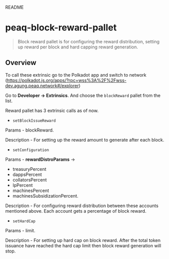 README
# peaq-block-reward-pallet

> Block reward pallet is for configuring the reward distribution, setting up reward per block and hard capping reward generation.

## Overview

To call these extrinsic go to the Polkadot app and switch to network (https://polkadot.js.org/apps/?rpc=wss%3A%2F%2Fwss-dev.agung.peaq.network#/explorer)

Go to **Developer → Extrinsics**. And choose the `blockReward` pallet from the list.

Reward pallet has 3 extrinsic calls as of now.

- `setBlockIssueReward`

Params - blockReward.

Description - For setting up the reward amount to generate after each block.

- `setConfiguration`

Params - **rewardDistroParams** -> 
* treasuryPercent 
* dappsPercent 
* collatorsPercent 
* lpPercent 
* machinesPercent 
* machinesSubsidizationPercent.

Description - For configuring reward distribution between these accounts mentioned above. Each account gets a percentage of block reward.


- `setHardCap`

Params - limit.

Description - For setting up hard cap on block reward. After the total token issuance have reached the hard cap limit then block reward generation will stop.
